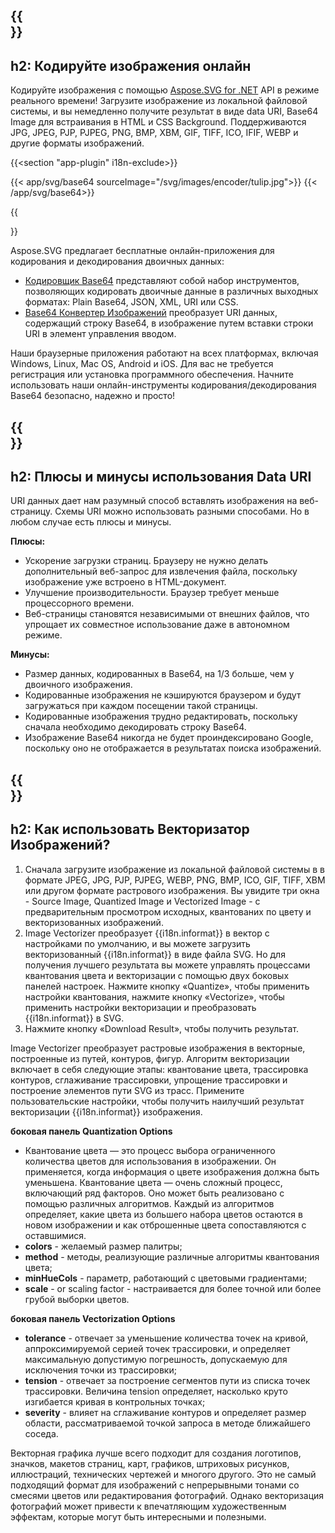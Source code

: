 ﻿---
translation: true
deploy: false
---

{{<section encode-plugin>}}
---
h2: Кодируйте изображения онлайн
---

Кодируйте изображения с помощью [Aspose.SVG for .NET](https://products.aspose.com/svg/{{lang.url-fragment}}net/) API в режиме реального времени! Загрузите изображение из локальной файловой системы, и вы немедленно получите результат в виде data URI, Base64 Image для встраивания в HTML и CSS Background. Поддерживаются JPG, JPEG, PJP, PJPEG, PNG, BMP, XBM, GIF, TIFF, ICO, IFIF, WEBP и другие форматы изображений.

{{<section "app-plugin" i18n-exclude>}}

{{< app/svg/base64 sourceImage="/svg/images/encoder/tulip.jpg">}}
{{< /app/svg/base64>}} 

{{<section encode-online>}}

Aspose.SVG предлагает бесплатные онлайн-приложения для кодирования и декодирования двоичных данных:

 - [Кодировщик Base64](https://products.aspose.app/svg/encoding) представляют собой набор инструментов, позволяющих кодировать двоичные данные в различных выходных форматах: Plain Base64, JSON, XML, URI или CSS.
 - [Base64 Конвертер Изображений](https://products.aspose.app/svg/image-base64-decoder) преобразует URI данных, содержащий строку Base64, в изображение путем вставки строки URI в элемент управления вводом.
 
Наши браузерные приложения работают на всех платформах, включая Windows, Linux, Mac OS, Android и iOS. Для вас не требуется регистрация или установка программного обеспечения. Начните использовать наши онлайн-инструменты кодирования/декодирования Base64 безопасно, надежно и просто!

{{<section encode-uri>}}
---
h2: Плюсы и минусы использования Data URI
---

URI данных дает нам разумный способ вставлять изображения на веб-страницу. Схемы URI можно использовать разными способами. Но в любом случае есть плюсы и минусы.

<b>Плюсы:</b>

- Ускорение загрузки страниц. Браузеру не нужно делать дополнительный веб-запрос для извлечения файла, поскольку изображение уже встроено в HTML-документ.
- Улучшение производительности. Браузер требует меньше процессорного времени.
- Веб-страницы становятся независимыми от внешних файлов, что упрощает их совместное использование даже в автономном режиме.

<b>Минусы:</b>

- Размер данных, кодированных в Base64, на 1/3 больше, чем у двоичного изображения.
- Кодированные изображения не кэшируются браузером и будут загружаться при каждом посещении такой страницы.
- Кодированные изображения трудно редактировать, поскольку сначала необходимо декодировать строку Base64.
- Изображение Base64 никогда не будет проиндексировано Google, поскольку оно не отображается в результатах поиска изображений.

{{<section vectorization-use>}}
---
h2: Как использовать Векторизатор Изображений?
---

1. Сначала загрузите изображение из локальной файловой системы в в формате JPEG, JPG, PJP, PJPEG, WEBP, PNG, BMP, ICO, GIF, TIFF, XBM или другом формате растрового изображения. Вы увидите три окна - Source Image, Quantized Image и Vectorized Image - с предварительным просмотром исходных, квантованих по цвету и векторизованных изображений.
1. Image Vectorizer преобразует {{i18n.informat}} в вектор с настройками по умолчанию, и вы можете загрузить векторизованный {{i18n.informat}} в виде файла SVG. Но для получения лучшего результата вы можете управлять процессами квантования цвета и векторизации с помощью двух боковых панелей настроек. Нажмите кнопку «Quantize», чтобы применить настройки квантования, нажмите кнопку «Vectorize», чтобы применить настройки векторизации и преобразовать {{i18n.informat}} в SVG.
1. Нажмите кнопку «Download Result», чтобы получить результат.

 Image Vectorizer преобразует растровые изображения в векторные, построенные из путей, контуров, фигур. Алгоритм векторизации включает в себя следующие этапы: квантование цвета, трассировка контуров, сглаживание трассировки, упрощение трассировки и построение элементов пути SVG из трасс. Примените пользовательские настройки, чтобы получить наилучший результат векторизации {{i18n.informat}} изображения.

<b>боковая панель Quantization Options</b>
 - Квантование цвета — это процесс выбора ограниченного количества цветов для использования в изображении. Он применяется, когда информация о цвете изображения должна быть уменьшена. Квантование цвета — очень сложный процесс, включающий ряд факторов. Оно может быть реализовано с помощью различных алгоритмов. Каждый из алгоритмов определяет, какие цвета из большего набора цветов остаются в новом изображении и как отброшенные цвета сопоставляются с оставшимися.
 - <b>colors</b> - желаемый размер палитры;
 - <b>method</b> - методы, реализующие различные алгоритмы квантования цвета;
 - <b>minHueCols</b> - параметр, работающий с цветовыми градиентами;
 - <b>scale</b> - or scaling factor - настраивается для более точной или более грубой выборки цветов.


<b>боковая панель Vectorization Options</b>
- <b>tolerance</b> -  отвечает за уменьшение количества точек на кривой, аппроксимируемой серией точек трассировки, и определяет максимальную допустимую погрешность, допускаемую для исключения точки из трассировки;
- <b>tension</b> -  отвечает за построение сегментов пути из списка точек трассировки. Величина tension определяет, насколько круто изгибается кривая в контрольных точках;
- <b>severity</b> - влияет на сглаживание контуров и определяет размер области, рассматриваемой точкой запроса в методе ближайшего соседа.

Векторная графика лучше всего подходит для создания логотипов, значков, макетов страниц, карт, графиков, штриховых рисунков, иллюстраций, технических чертежей и многого другого. Это не самый подходящий формат для изображений с непрерывными тонами со смесями цветов или редактирования фотографий. Однако векторизация фотографий может привести к впечатляющим художественным эффектам, которые могут быть интересными и полезными.